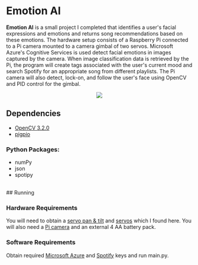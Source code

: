 # Emotion AI

**Emotion AI** is a small project I completed that identifies a user's facial expressions and emotions and returns song recommendations based on these emotions. The hardware setup consists of a Raspberry Pi connected to a Pi camera mounted to a camera gimbal of two servos. Microsoft Azure's Cognitive Services is used detect facial emotions in images captured by the camera. When image classification data is retrieved by the Pi, the program will create tags associated with the user's current mood and search Spotify for an appropriate song from different playlists. The Pi camera will also detect, lock-on, and follow the user's face using OpenCV and PID control for the gimbal.

<p align="center"> 
<img src="https://github.com/k22jung/emotion_ai/blob/master/pi_camera_gimbal.jpg">
</p>

## Dependencies

- [OpenCV 3.2.0](http://opencv.org/releases.html)
- [pigpio](http://abyz.co.uk/rpi/pigpio/download.html)

### Python Packages:
- numPy
- json
- spotipy

<br />
## Running

### Hardware Requirements
You will need to obtain a [servo pan & tilt](https://www.creatroninc.com/product/servo-motor-pan-tilt-bracket/) and [servos](https://www.creatroninc.com/product/servo-motor-44kgcm/) which I found here. You will also need a [Pi camera](https://www.creatroninc.com/product/noir-camera-board-for-raspberry-pi/?search_query=Pi+camera&results=12) and an external 4 AA battery pack.

### Software Requirements
Obtain required [Microsoft Azure](https://azure.microsoft.com/en-ca/try/cognitive-services/?api=emotion-api) and [Spotify](https://developer.spotify.com/web-api/) keys and run main.py. 
